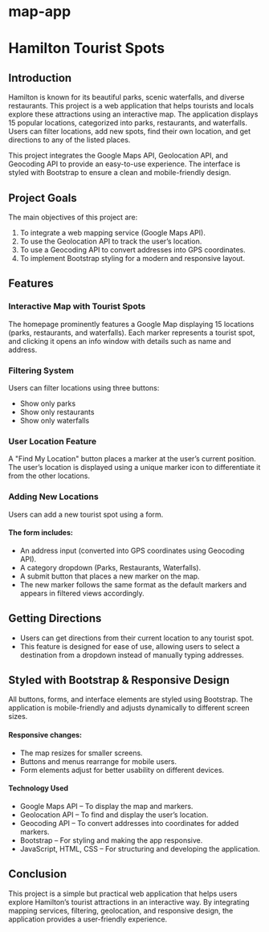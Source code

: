 # map-app

# Hamilton Tourist Spots 

## Introduction
Hamilton is known for its beautiful parks, scenic waterfalls, and diverse restaurants. This project is a web application that helps tourists and locals explore these attractions using an interactive map. The application displays 15 popular locations, categorized into parks, restaurants, and waterfalls. Users can filter locations, add new spots, find their own location, and get directions to any of the listed places.

This project integrates the Google Maps API, Geolocation API, and Geocoding API to provide an easy-to-use experience. The interface is styled with Bootstrap to ensure a clean and mobile-friendly design.

## Project Goals
The main objectives of this project are:
1. To integrate a web mapping service (Google Maps API).
2. To use the Geolocation API to track the user’s location.
3. To use a Geocoding API to convert addresses into GPS coordinates.
4. To implement Bootstrap styling for a modern and responsive layout.

## Features

### Interactive Map with Tourist Spots
The homepage prominently features a Google Map displaying 15 locations (parks, restaurants, and waterfalls). Each marker represents a tourist spot, and clicking it opens an info window with details such as name and address.
### Filtering System
Users can filter locations using three buttons:
- Show only parks
- Show only restaurants
- Show only waterfalls
### User Location Feature
A "Find My Location" button places a marker at the user’s current position.
The user’s location is displayed using a unique marker icon to differentiate it from the other locations.
### Adding New Locations
Users can add a new tourist spot using a form.
#### The form includes:
- An address input (converted into GPS coordinates using Geocoding API).
- A category dropdown (Parks, Restaurants, Waterfalls).
- A submit button that places a new marker on the map.
- The new marker follows the same format as the default markers and appears in filtered views accordingly.
## Getting Directions
- Users can get directions from their current location to any tourist spot.
- This feature is designed for ease of use, allowing users to select a destination from a dropdown instead of manually typing addresses.
## Styled with Bootstrap & Responsive Design
All buttons, forms, and interface elements are styled using Bootstrap.
The application is mobile-friendly and adjusts dynamically to different screen sizes.
#### Responsive changes:
- The map resizes for smaller screens.
- Buttons and menus rearrange for mobile users.
- Form elements adjust for better usability on different devices.
#### Technology Used
- Google Maps API – To display the map and markers.
- Geolocation API – To find and display the user’s location.
- Geocoding API – To convert addresses into coordinates for added markers.
- Bootstrap – For styling and making the app responsive.
- JavaScript, HTML, CSS – For structuring and developing the application.



## Conclusion
This project is a simple but practical web application that helps users explore Hamilton’s tourist attractions in an interactive way. By integrating mapping services, filtering, geolocation, and responsive design, the application provides a user-friendly experience.
